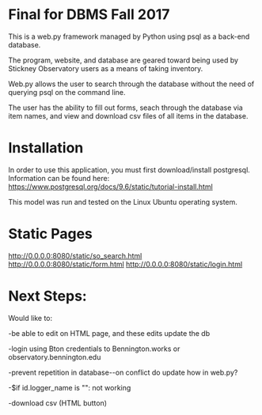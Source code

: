 # Final for DBMS Fall 2017

This is a web.py framework managed by Python using psql as a back-end database.

The program, website, and database are geared toward being used by Stickney Observatory users as a means of taking inventory.

Web.py allows the user to search through the database without the need of querying psql on the command line.

The user has the ability to fill out forms, seach through the database via item names, and view and download csv files of all items in the database. 

# Installation

In order to use this application, you must first download/install postgresql. Information can be found here: https://www.postgresql.org/docs/9.6/static/tutorial-install.html

This model was run and tested on the Linux Ubuntu operating system.

# Static Pages

http://0.0.0.0:8080/static/so_search.html
http://0.0.0.0:8080/static/form.html
http://0.0.0.0:8080/static/login.html

# Next Steps:

Would like to:

-be able to edit on HTML page, and these edits update the db

-login using Bton credentials to Bennington.works or observatory.bennington.edu

-prevent repetition in database--on conflict do update how in web.py?

-$if id.logger_name is "": not working

-download csv (HTML button)
